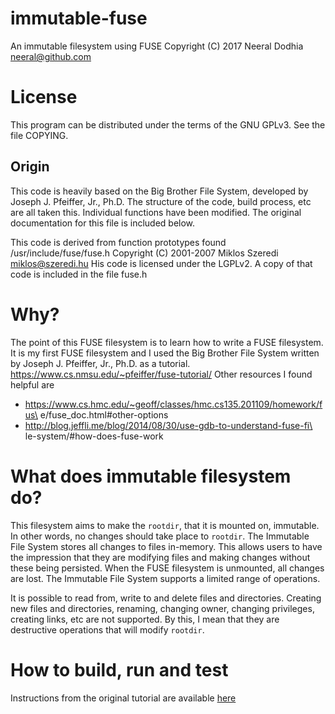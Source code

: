 # immutable-fuse
An immutable filesystem using FUSE
Copyright (C) 2017 Neeral Dodhia <neeral@github.com>

# License
This program can be distributed under the terms of the GNU GPLv3.
See the file COPYING.

## Origin
This code is heavily based on the Big Brother File System, developed
by Joseph J. Pfeiffer, Jr., Ph.D. The structure of the code, build
process, etc are all taken this. Individual functions have been
modified. The original documentation for this file is included below.
 
This code is derived from function prototypes found /usr/include/fuse/fuse.h
Copyright (C) 2001-2007  Miklos Szeredi <miklos@szeredi.hu>
His code is licensed under the LGPLv2.
A copy of that code is included in the file fuse.h

# Why?
The point of this FUSE filesystem is to learn how to write a FUSE
filesystem. It is my first FUSE filesystem and I used the Big Brother
File System written by Joseph J. Pfeiffer, Jr., Ph.D. as a tutorial.
    https://www.cs.nmsu.edu/~pfeiffer/fuse-tutorial/
Other resources I found helpful are
  - https://www.cs.hmc.edu/~geoff/classes/hmc.cs135.201109/homework/fus\
    e/fuse_doc.html#other-options
  - http://blog.jeffli.me/blog/2014/08/30/use-gdb-to-understand-fuse-fi\
    le-system/#how-does-fuse-work

# What does immutable filesystem do?
This filesystem aims to make the `rootdir`, that it is mounted on,
immutable. In other words, no changes should take place to `rootdir`.
The Immutable File System stores all changes to files in-memory. This
allows users to have the impression that they are modifying files and
making changes without these being persisted. When the FUSE filesystem
is unmounted, all changes are lost. The Immutable File System supports
a limited range of operations.

It is possible to read from, write to and delete files and directories.
Creating new files and directories, renaming, changing owner, changing
privileges, creating links, etc are not supported. By this, I mean that
they are destructive operations that will modify `rootdir`.

# How to build, run and test
Instructions from the original tutorial are available [here](
https://rawgit.com/neeral/immutable-fuse/master/html/running.html)
